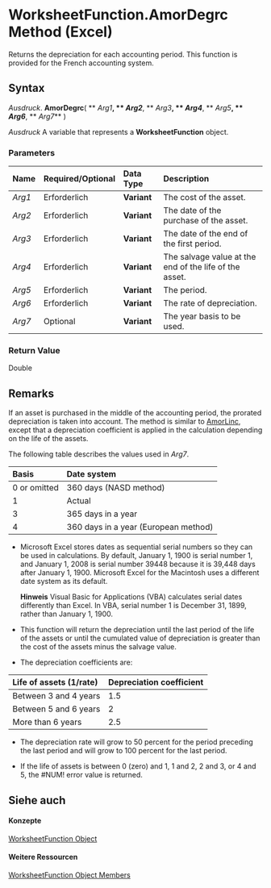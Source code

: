 
# WorksheetFunction.AmorDegrc Method (Excel)

Returns the depreciation for each accounting period. This function is provided for the French accounting system.


## Syntax

 _Ausdruck_. **AmorDegrc**( ** _Arg1_**, ** _Arg2_**, ** _Arg3_**, ** _Arg4_**, ** _Arg5_**, ** _Arg6_**, ** _Arg7_** )

 _Ausdruck_ A variable that represents a **WorksheetFunction** object.


### Parameters



|**Name**|**Required/Optional**|**Data Type**|**Description**|
|:-----|:-----|:-----|:-----|
| _Arg1_|Erforderlich|**Variant**|The cost of the asset.|
| _Arg2_|Erforderlich|**Variant**|The date of the purchase of the asset.|
| _Arg3_|Erforderlich|**Variant**|The date of the end of the first period.|
| _Arg4_|Erforderlich|**Variant**|The salvage value at the end of the life of the asset.|
| _Arg5_|Erforderlich|**Variant**|The period.|
| _Arg6_|Erforderlich|**Variant**|The rate of depreciation.|
| _Arg7_|Optional|**Variant**|The year basis to be used.|

### Return Value

Double


## Remarks

If an asset is purchased in the middle of the accounting period, the prorated depreciation is taken into account. The method is similar to [AmorLinc](9daa4b32-2364-fcfc-13e8-c3e7689700d4.md), except that a depreciation coefficient is applied in the calculation depending on the life of the assets.

The following table describes the values used in  _Arg7_.



|**Basis**|**Date system**|
|:-----|:-----|
|0 or omitted|360 days (NASD method)|
|1|Actual|
|3|365 days in a year|
|4|360 days in a year (European method)|

- Microsoft Excel stores dates as sequential serial numbers so they can be used in calculations. By default, January 1, 1900 is serial number 1, and January 1, 2008 is serial number 39448 because it is 39,448 days after January 1, 1900. Microsoft Excel for the Macintosh uses a different date system as its default.
    
     **Hinweis**  Visual Basic for Applications (VBA) calculates serial dates differently than Excel. In VBA, serial number 1 is December 31, 1899, rather than January 1, 1900. 
- This function will return the depreciation until the last period of the life of the assets or until the cumulated value of depreciation is greater than the cost of the assets minus the salvage value.
    
- The depreciation coefficients are:
    

|**Life of assets (1/rate)**|**Depreciation coefficient**|
|:-----|:-----|
|Between 3 and 4 years|1.5|
|Between 5 and 6 years|2|
|More than 6 years|2.5|
- The depreciation rate will grow to 50 percent for the period preceding the last period and will grow to 100 percent for the last period.
    
- If the life of assets is between 0 (zero) and 1, 1 and 2, 2 and 3, or 4 and 5, the #NUM! error value is returned.
    

## Siehe auch


#### Konzepte


[WorksheetFunction Object](7b1d5639-363d-632c-2cf0-2232562646b6.md)
#### Weitere Ressourcen


[WorksheetFunction Object Members](http://msdn.microsoft.com/library/6811ca87-4b53-0bff-88c9-30bf7497879a%28Office.15%29.aspx)